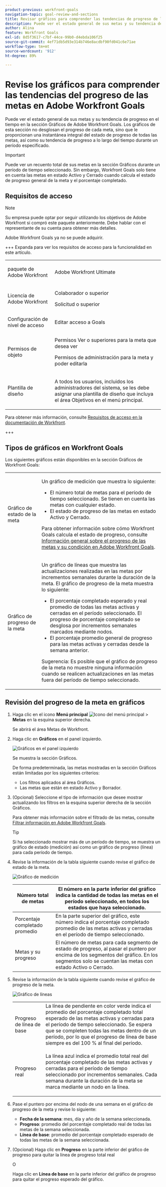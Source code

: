 ```yaml
---
product-previous: workfront-goals
navigation-topic: goal-review-and-sections
title: Revisar gráficos para comprender las tendencias de progreso de los objetivos en los objetivos de Adobe Workfront
description: Puede ver el estado general de sus metas y su tendencia de progreso en el tiempo en la sección Gráficos de Adobe Workfront Goals. Los gráficos de esta sección no desglosan el progreso de cada meta, sino que le proporcionan una instantánea integral del estado de progreso de todas las metas, así como su tendencia de progreso a lo largo del tiempo durante un período especificado.
author: Alina
feature: Workfront Goals
exl-id: 8d5f3617-c7bf-44ce-99b0-d4ebda106f25
source-git-commit: 4ef71db5d93e314b746e8acdbf90fd041c6e71ae
workflow-type: tm+mt
source-wordcount: '912'
ht-degree: 89%

---
```


# Revise los gráficos para comprender las tendencias del progreso de las metas en Adobe Workfront Goals

<!--Audited for P&P only: 4/2025-->

Puede ver el estado general de sus metas y su tendencia de progreso en el tiempo en la sección Gráficos de Adobe Workfront Goals. Los gráficos de esta sección no desglosan el progreso de cada meta, sino que le proporcionan una instantánea integral del estado de progreso de todas las metas, así como su tendencia de progreso a lo largo del tiempo durante un período especificado.

>[!IMPORTANT]
>
>Puede ver un recuento total de sus metas en la sección Gráficos durante un período de tiempo seleccionado. Sin embargo, Workfront Goals solo tiene en cuenta las metas en estado Activo y Cerrado cuando calcula el estado de progreso general de la meta y el porcentaje completado.

## Requisitos de acceso

>[!NOTE]
>
>Su empresa puede optar por seguir utilizando los objetivos de Adobe Workfront si compró este paquete anteriormente. Debe hablar con el representante de su cuenta para obtener más detalles.
>
>Adobe Workfront Goals ya no se puede adquirir.

+++ Expanda para ver los requisitos de acceso para la funcionalidad en este artículo. 

<table style="table-layout:auto">
<col>
</col>
<col>
</col>
<tbody>
 <tr>
  <td> <p>paquete de Adobe Workfront</p> </td> 
   <td> 
   <p>Adobe Workfront Ultimate</p>
   </td> 
  </tr>
 <tr>
 <td role="rowheader">Licencia de Adobe Workfront</td>
 <td>
 <p>Colaborador o superior</p>
<p>Solicitud o superior</p></td>
 </tr>
  <tr>
 <td role="rowheader">Configuración de nivel de acceso</td>
 <td> <p>Editar acceso a Goals</p> </td>
 </tr>
 <tr data-mc-conditions="">
 <td role="rowheader">Permisos de objeto</td>
 <td>
  <div>
  <p>Permisos Ver o superiores para la meta que desea ver</p>
  <p>Permisos de administración para la meta y poder editarla</p>
  </div> </td>
 </tr>
<tr>
   <td role="rowheader"><p>Plantilla de diseño</p></td>
   <td> <p>A todos los usuarios, incluidos los administradores del sistema, se les debe asignar una plantilla de diseño que incluya el área Objetivos en el menú principal. </p>  
</td>
  </tr>
</tbody>
</table>

Para obtener más información, consulte [Requisitos de acceso en la documentación de Workfront](/help/quicksilver/administration-and-setup/add-users/access-levels-and-object-permissions/access-level-requirements-in-documentation.md).

+++

<!--Old:
<table style="table-layout:auto">
<col>
</col>
<col>
</col>
<tbody>
 <tr> 
   <td role="rowheader">Adobe Workfront plan*</td> 
   <td> 
   <p>For the new plan and license structure:
  <ul><li>An Ultimate plan </li></ul>
   </p>
<p>For the current plan and license structure: 
<ul><li> A Pro or higher </li>
  <li>An Adobe Workfront Goals license in addition to a Workfront license.</li></ul></p>
   </td>  
  </tr>
 <tr>
 <td role="rowheader">Adobe Workfront license*</td>
 <td>
 <p>New license: Contributor or higher</p>
 Or
 <p>Current license: Request or higher</p> <p>For more information, see <a href="../../administration-and-setup/add-users/access-levels-and-object-permissions/wf-licenses.md" class="MCXref xref">Adobe Workfront licenses overview</a>.</p> </td>
 </tr>
 <tr>
 <td role="rowheader">Product*</td>
 <td>
    <p> New product requirement: Workfront</p>
    Or
    <p>Current product requirement: In addition to a Workfront license, you must purchase a license for Adobe Workfront Goals. </p> <p>For information, see <a href="../../workfront-goals/goal-management/access-needed-for-wf-goals.md" class="MCXref xref">Requirements to use Workfront Goals</a>. </p> </td>
 </tr>
 <tr>
 <td role="rowheader"><p>Access level</p></td>
 <td> <p>Edit access to Goals</p> </td>
 </tr>
 <tr data-mc-conditions="">
 <td role="rowheader">Object permissions</td>
 <td>
  <div>
  <p>View or higher permissions to the goal to view it</p>
  <p>Manage permissions to the goal to edit it</p>
  <p>For information about sharing goals, see <a href="../../workfront-goals/workfront-goals-settings/share-a-goal.md" class="MCXref xref">Share a goal in Workfront Goals</a>. </p>
  </div> </td>
 </tr>
 <tr>
   <td role="rowheader"><p>Layout template</p></td>
   <td> <p>All users, including Workfront administrators,  must be assigned a layout template that includes the Goals area in the Main Menu. </p>  
</td>
  </tr>
</tbody>
</table>-->

## Tipos de gráficos en Workfront Goals

Los siguientes gráficos están disponibles en la sección Gráficos de Workfront Goals:

<table style="table-layout:auto"> 
 <col> 
 <col> 
 <tbody> 
  <tr> 
   <td role="rowheader">Gráfico de estado de la meta</td> 
   <td> <p>Un gráfico de medición que muestra lo siguiente:</p> 
    <ul> 
     <li>El número total de metas para el período de tiempo seleccionado. Se tienen en cuenta las metas con cualquier estado. </li> 
     <li>El estado de progreso de las metas en estado Activo y Cerrado.</li> 
    </ul> <p>Para obtener información sobre cómo Workfront Goals calcula el estado de progreso, consulte <a href="../../workfront-goals/goal-management/calculate-goal-progress.md" class="MCXref xref">Información general sobre el progreso de las metas y su condición en Adobe Workfront Goals</a>.</p> </td> 
  </tr> 
  <tr> 
   <td role="rowheader">Gráfico de progreso de la meta</td> 
   <td> <p>Un gráfico de líneas que muestra las actualizaciones realizadas en las metas por incrementos semanales durante la duración de la meta. El gráfico de progreso de la meta muestra lo siguiente:</p> 
    <ul> 
     <li>El porcentaje completado esperado y real promedio de todas las metas activas y cerradas en el período seleccionado. El progreso de porcentaje completado se desglosa por incrementos semanales marcados mediante nodos. </li> 
     <li>El porcentaje promedio general de progreso para las metas activas y cerradas desde la semana anterior. </li> 
    </ul> <p>Sugerencia: Es posible que el gráfico de progreso de la meta no muestre ninguna información cuando se realicen actualizaciones en las metas fuera del período de tiempo seleccionado. </p> </td> 
  </tr> 
 </tbody> 
</table>

## Revisión del progreso de la meta en gráficos

1. Haga clic en el icono **Menú principal** ![Icono del menú principal](assets/main-menu-icon.png) > **Metas** en la esquina superior derecha.

   <!-- Add this when Shell is available to all: or (if available), click the **Main Menu** icon ![Main menu icon](../goal-review-and-workfront-goals-sections/assets/three-line-main-menu-icon.png) in the upper-left corner)
   -->

   Se abrirá el área Metas de Workfront.

1. Haga clic en **Gráficos** en el panel izquierdo.

   ![Gráficos en el panel izquierdo](assets/graphs-in-left-panel.png)

   Se muestra la sección Gráficos.

   De forma predeterminada, las metas mostradas en la sección Gráficos están limitadas por los siguientes criterios:

   * Los filtros aplicados al área Gráficos.
   * Las metas que están en estado Activo y Borrador.

1. (Opcional) Seleccione el tipo de información que desee mostrar actualizando los filtros en la esquina superior derecha de la sección Gráficos.

   Para obtener más información sobre el filtrado de las metas, consulte [Filtrar información en Adobe Workfront Goals](../../workfront-goals/goal-management/filter-information-wf-goals.md).

   >[!TIP]
   >
   >Si ha seleccionado mostrar más de un período de tiempo, se muestra un gráfico de estado (medición) así como un gráfico de progreso (línea) para cada período de tiempo.

1. Revise la información de la tabla siguiente cuando revise el gráfico de estado de la meta.

   ![Gráfico de medición](assets/gauge-graph-wf-align-350x230.png)

   | Número total de metas | El número en la parte inferior del gráfico indica la cantidad de todas las metas en el período seleccionado, en todos los estados que haya seleccionado. |
   |---|---|
   | Porcentaje completado promedio | En la parte superior del gráfico, este número indica el porcentaje completado promedio de las metas activas y cerradas en el período de tiempo seleccionado. |
   | Metas y su progreso | El número de metas para cada segmento de estado de progreso, al pasar el puntero por encima de los segmentos del gráfico. En los segmentos solo se cuentan las metas con estado Activo o Cerrado. |


1. Revise la información de la tabla siguiente cuando revise el gráfico de progreso de la meta.

   ![Gráfico de líneas](assets/line-graph-wf-align-350x161.png)

   <table style="table-layout:auto"> 
    <col> 
    <col> 
    <tbody> 
     <tr> 
      <td>Progreso de línea de base</td> 
      <td>La línea de pendiente en color verde indica el promedio del porcentaje completado total esperado de las metas activas y cerradas para el período de tiempo seleccionado. Se espera que se completen todas las metas dentro de un período, por lo que el progreso de línea de base siempre es del 100 % al final del período. </td> 
     </tr> 
     <tr> 
      <td>Progreso real</td> 
      <td> <p>La línea azul indica el promedio total real del porcentaje completado de las metas activas y cerradas para el período de tiempo seleccionado por incrementos semanales. Cada semana durante la duración de la meta se marca mediante un nodo en la línea. </p> </td> 
     </tr> 
    </tbody> 
   </table>

1. Pase el puntero por encima del nodo de una semana en el gráfico de progreso de la meta y revise lo siguiente:

   * **Fecha de la semana**: mes, día y año de la semana seleccionada.
   * **Progreso**: promedio del porcentaje completado real de todas las metas de la semana seleccionada.
   * **Línea de base**: promedio del porcentaje completado esperado de todas las metas de la semana seleccionada.

1. (Opcional) Haga clic en **Progreso** en la parte inferior del gráfico de progreso para quitar la línea de progreso total real

   O

   Haga clic en **Línea de base** en la parte inferior del gráfico de progreso para quitar el progreso esperado del gráfico.

 

